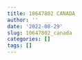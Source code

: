 ```yaml
---
title: 10647802 CANADA
author: ''
date: '2022-08-29'
slug: 10647802_canada
categories: []
tags: []
---
```

